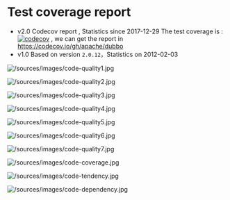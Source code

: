 # Test coverage report 
* v2.0   Codecov report , Statistics since  2017-12-29
  The test coverage is : [![codecov](https://codecov.io/gh/apache/dubbo/branch/master/graph/badge.svg)](https://codecov.io/gh/apache/dubbo) , we can get the report in https://codecov.io/gh/apache/dubbo
* v1.0   Based on version `2.0.12`，Statistics on 2012-02-03

![/sources/images/code-quality1.jpg](sources/images/code-quality1.jpg)

![/sources/images/code-quality2.jpg](sources/images/code-quality2.jpg)

![/sources/images/code-quality3.jpg](sources/images/code-quality3.jpg)

![/sources/images/code-quality4.jpg](sources/images/code-quality4.jpg)

![/sources/images/code-quality5.jpg](sources/images/code-quality5.jpg)

![/sources/images/code-quality6.jpg](sources/images/code-quality6.jpg)

![/sources/images/code-quality7.jpg](sources/images/code-quality7.jpg)

![/sources/images/code-coverage.jpg](sources/images/code-coverage.jpg)

![/sources/images/code-tendency.jpg](sources/images/code-tendency.jpg)

![/sources/images/code-dependency.jpg](sources/images/code-dependency.jpg)
